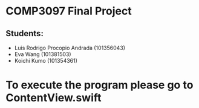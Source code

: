 # COMP3097 Final Project 
## Students: 
- Luis Rodrigo Procopio Andrada (101356043)
- Eva Wang (101381503)
- Koichi Kumo (101354361)

                 
# **To execute the program please go to ContentView.swift**
